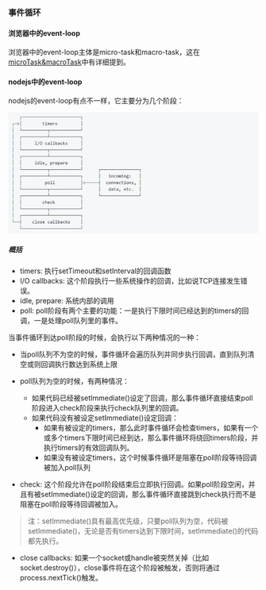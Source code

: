 ### 事件循环  

#### 浏览器中的event-loop  

浏览器中的event-loop主体是micro-task和macro-task，这在[microTask&macroTask]('./microTask&macroTask.md')中有详细提到。  

#### nodejs中的event-loop  

nodejs的event-loop有点不一样，它主要分为几个阶段：  

![node evenet-loop](../upload/node-event.png)  

##### 概括  

- timers: 执行setTimeout和setInterval的回调函数
- I/O callbacks: 这个阶段执行一些系统操作的回调，比如说TCP连接发生错误。 
- idle, prepare: 系统内部的调用  
- poll: poll阶段有两个主要的功能：一是执行下限时间已经达到的timers的回调，一是处理poll队列里的事件。

当事件循环到达poll阶段的时候，会执行以下两种情况的一种：
- 当poll队列不为空的时候，事件循环会遍历队列并同步执行回调，直到队列清空或则回调执行数达到系统上限  
- poll队列为空的时候，有两种情况：
    - 如果代码已经被setImmediate()设定了回调，那么事件循环直接结束poll阶段进入check阶段来执行check队列里的回调。
    - 如果代码没有被设定setImmediate()设定回调：
        - 如果有被设定的timers，那么此时事件循环会检查timers，如果有一个或多个timers下限时间已经到达，那么事件循环将绕回timers阶段，并执行timers的有效回调队列。
        - 如果没有被设定timers，这个时候事件循环是阻塞在poll阶段等待回调被加入poll队列

- check: 这个阶段允许在poll阶段结束后立即执行回调。如果poll阶段空闲，并且有被setImmediate()设定的回调，那么事件循环直接跳到check执行而不是阻塞在poll阶段等待回调被加入。

> 注：setImmediate()具有最高优先级，只要poll队列为空，代码被setImmediate()，无论是否有timers达到下限时间，setImmediate()的代码都先执行。  

- close callbacks: 如果一个socket或handle被突然关掉（比如socket.destroy()），close事件将在这个阶段被触发，否则将通过process.nextTick()触发。